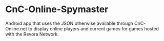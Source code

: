 # CnC-Online-Spymaster
Android app that uses the JSON otherwise available through CnC-Online.net to display online players and current games for games hosted with the Revora Network.
